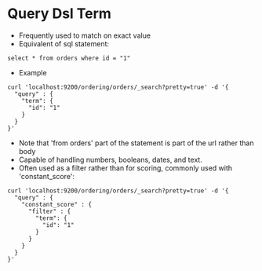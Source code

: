 # Query Dsl Term #

* Frequently used to match on exact value
* Equivalent of sql statement:
```
select * from orders where id = "1"
```
* Example
```
curl 'localhost:9200/ordering/orders/_search?pretty=true' -d '{
  "query" : {
    "term": {
      "id": "1"
    }
  }
}'
```
* Note that 'from orders' part of the statement is part of the url rather than body
* Capable of handling numbers, booleans, dates, and text.
* Often used as a filter rather than for scoring, commonly used with 'constant_score':
```
curl 'localhost:9200/ordering/orders/_search?pretty=true' -d '{
  "query" : {
    "constant_score" : { 
      "filter" : {
        "term": {
          "id": "1"
        }
      }
    }
  }
}'
```
